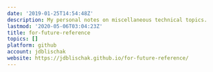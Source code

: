 ```yaml
---
date: '2019-01-25T14:54:48Z'
description: My personal notes on miscellaneous technical topics.
lastmod: '2020-05-06T03:04:23Z'
title: for-future-reference
topics: []
platform: github
account: jdblischak
website: https://jdblischak.github.io/for-future-reference/
---
```


